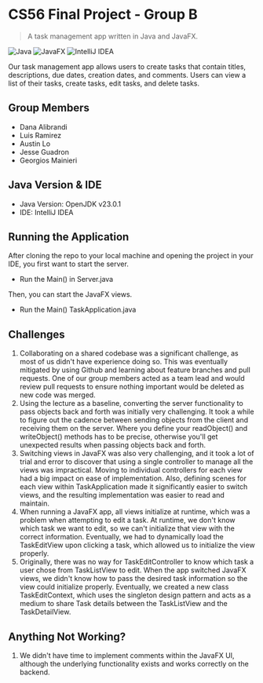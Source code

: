 # CS56 Final Project - Group B
> A task management app written in Java and JavaFX.

![Java](https://img.shields.io/badge/java-%23ED8B00.svg?style=for-the-badge&logo=openjdk&logoColor=white)
![JavaFX](https://img.shields.io/badge/javafx-%23FF0000.svg?style=for-the-badge&logo=javafx&logoColor=white)
![IntelliJ IDEA](https://img.shields.io/badge/IntelliJIDEA-000000.svg?style=for-the-badge&logo=intellij-idea&logoColor=white)

Our task management app allows users to create tasks that contain titles, descriptions, due dates, 
creation dates, and comments. Users can view a list of their tasks, create tasks,
edit tasks, and delete tasks.

## Group Members

- Dana Alibrandi
- Luis Ramirez 
- Austin Lo 
- Jesse Guadron 
- Georgios Mainieri

## Java Version & IDE

- Java Version: OpenJDK v23.0.1 
- IDE: IntelliJ IDEA

## Running the Application

After cloning the repo to your local machine and opening the project in your IDE, you first want to start the server.

- Run the Main() in Server.java

Then, you can start the JavaFX views.

- Run the Main() TaskApplication.java

## Challenges

1. Collaborating on a shared codebase was a significant challenge, as most of us didn't have experience doing so. This
 was eventually mitigated by using Github and learning about feature branches and pull requests. One of our group
members acted as a team lead and would review pull requests to ensure nothing important would be deleted as new code was merged.
2. Using the lecture as a baseline, converting the server functionality to pass objects back and forth was initially very challenging.
It took a while to figure out the cadence between sending objects from the client and receiving them on the server. Where you define your
readObject() and writeObject() methods has to be precise, otherwise you'll get unexpected results when passing objects back and forth.
3. Switching views in JavaFX was also very challenging, and it took a lot of trial and error to discover that using a single controller
to manage all the views was impractical. Moving to individual controllers for each view had a big impact on ease of implementation. Also,
defining scenes for each view within TaskApplication made it significantly easier to switch views, and the resulting implementation
was easier to read and maintain.
4. When running a JavaFX app, all views initialize at runtime, which was a problem when attempting to edit a task. At runtime, we don't know
which task we want to edit, so we can't initialize that view with the correct information. Eventually, we had to dynamically load
the TaskEditView upon clicking a task, which allowed us to initialize the view properly.
5. Originally, there was no way for TaskEditController to know which task a user chose from TaskListView to edit. When the app switched JavaFX views,
we didn't know how to pass the desired task information so the view could initialize properly. Eventually, we 
created a new class TaskEditContext, which uses the singleton design pattern and acts as a medium to share
Task details between the TaskListView and the TaskDetailView. 

## Anything Not Working?

1. We didn't have time to implement comments within the JavaFX UI, although the underlying functionality exists and works
correctly on the backend.

